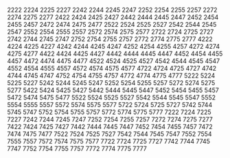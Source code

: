 2222
2224
2225
2227
2242
2244
2245
2247
2252
2254
2255
2257
2272
2274
2275
2277
2422
2424
2425
2427
2442
2444
2445
2447
2452
2454
2455
2457
2472
2474
2475
2477
2522
2524
2525
2527
2542
2544
2545
2547
2552
2554
2555
2557
2572
2574
2575
2577
2722
2724
2725
2727
2742
2744
2745
2747
2752
2754
2755
2757
2772
2774
2775
2777
4222
4224
4225
4227
4242
4244
4245
4247
4252
4254
4255
4257
4272
4274
4275
4277
4422
4424
4425
4427
4442
4444
4445
4447
4452
4454
4455
4457
4472
4474
4475
4477
4522
4524
4525
4527
4542
4544
4545
4547
4552
4554
4555
4557
4572
4574
4575
4577
4722
4724
4725
4727
4742
4744
4745
4747
4752
4754
4755
4757
4772
4774
4775
4777
5222
5224
5225
5227
5242
5244
5245
5247
5252
5254
5255
5257
5272
5274
5275
5277
5422
5424
5425
5427
5442
5444
5445
5447
5452
5454
5455
5457
5472
5474
5475
5477
5522
5524
5525
5527
5542
5544
5545
5547
5552
5554
5555
5557
5572
5574
5575
5577
5722
5724
5725
5727
5742
5744
5745
5747
5752
5754
5755
5757
5772
5774
5775
5777
7222
7224
7225
7227
7242
7244
7245
7247
7252
7254
7255
7257
7272
7274
7275
7277
7422
7424
7425
7427
7442
7444
7445
7447
7452
7454
7455
7457
7472
7474
7475
7477
7522
7524
7525
7527
7542
7544
7545
7547
7552
7554
7555
7557
7572
7574
7575
7577
7722
7724
7725
7727
7742
7744
7745
7747
7752
7754
7755
7757
7772
7774
7775
7777
